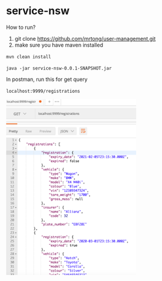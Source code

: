 # service-nsw
How to run?
1. git clone https://github.com/mrtong/user-management.git
2. make sure you have maven installed

`mvn clean install`

`java -jar service-nsw-0.0.1-SNAPSHOT.jar`

In postman, run this for get query

`localhost:9999/registrations`

<img src="https://github.com/mrtong/service-nsw/blob/master/screen-dumps/query%20result.png" width="70%" height="60%"/>


